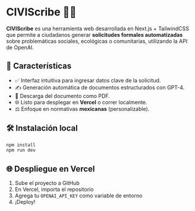 # CIVIScribe 📝🌱

**CIVIScribe** es una herramienta web desarrollada en Next.js + TailwindCSS que permite a ciudadanos generar **solicitudes formales automatizadas** sobre problemáticas sociales, ecológicas o comunitarias, utilizando la API de OpenAI.

## 🚀 Características

- ✅ Interfaz intuitiva para ingresar datos clave de la solicitud.
- ✍️ Generación automática de documentos estructurados con GPT-4.
- 📄 Descarga del documento como PDF.
- 🌐 Listo para desplegar en **Vercel** o correr localmente.
- ⚖️ Enfoque en normativas **mexicanas** (personalizable).

## 🛠️ Instalación local

```bash
npm install
npm run dev
```

## 🌐 Despliegue en Vercel

1. Sube el proyecto a GitHub
2. En Vercel, importa el repositorio
3. Agrega tu `OPENAI_API_KEY` como variable de entorno
4. ¡Deploy!
